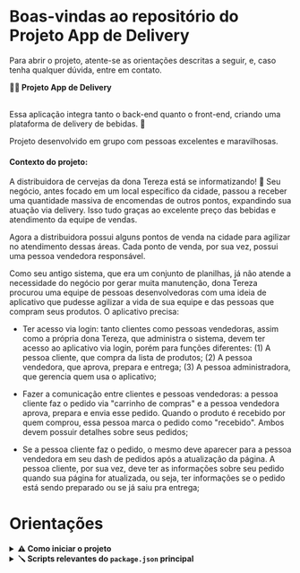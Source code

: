 # Boas-vindas ao repositório do Projeto App de Delivery

Para abrir o projeto, atente-se as orientações descritas a seguir, e, caso tenha qualquer dúvida, entre em contato.

<summary><strong>👨‍💻 Projeto App de Delivery</strong></summary><br  />

Essa aplicação integra tanto o back-end quanto o front-end, criando uma plataforma de delivery de bebidas. 🍻
 
Projeto desenvolvido em grupo com pessoas excelentes e maravilhosas.
 
 #### Contexto do projeto:
 
A distribuidora de cervejas da dona Tereza está se informatizando! 🚀 Seu negócio, antes focado em um local específico da cidade, passou a receber uma quantidade massiva de encomendas de outros pontos, expandindo sua atuação via delivery. Isso tudo graças ao excelente preço das bebidas e atendimento da equipe de vendas.
 

Agora a distribuidora possui alguns pontos de venda na cidade para agilizar no atendimento dessas áreas. Cada ponto de venda, por sua vez, possui uma pessoa vendedora responsável.
  

Como seu antigo sistema, que era um conjunto de planilhas, já não atende a necessidade do negócio por gerar muita manutenção, dona Tereza procurou uma equipe de pessoas desenvolvedoras com uma ideia de aplicativo que pudesse agilizar a vida de sua equipe e das pessoas que compram seus produtos. O aplicativo precisa:
  

- Ter acesso via login: tanto clientes como pessoas vendedoras, assim como a própria dona Tereza, que administra o sistema, devem ter acesso ao aplicativo via login, porém para funções diferentes: (1) A pessoa cliente, que compra da lista de produtos; (2) A pessoa vendedora, que aprova, prepara e entrega; (3) A pessoa administradora, que gerencia quem usa o aplicativo;

- Fazer a comunicação entre clientes e pessoas vendedoras: a pessoa cliente faz o pedido via "carrinho de compras" e a pessoa vendedora aprova, prepara e envia esse pedido. Quando o produto é recebido por quem comprou, essa pessoa marca o pedido como "recebido". Ambos devem possuir detalhes sobre seus pedidos;

- Se a pessoa cliente faz o pedido, o mesmo deve aparecer para a pessoa vendedora em seu dash de pedidos após a atualização da página. A pessoa cliente, por sua vez, deve ter as informações sobre seu pedido quando sua página for atualizada, ou seja, ter informações se o pedido está sendo preparado ou se já saiu pra entrega;
  

<!--
<strong>🚵 Habilidades trabalhadas:</strong>

<ul>
<li>Lógica</li>
<li>Capacidade de interpretação de problemas</li>
<li>Capacidade de otimizar a resolução de problemas</li>
<li>Resolver problemas/Otimizar algoritmos sob pressão.</li>
</ul>

-->

</details>


# Orientações

<details>

<summary><strong>⚠ Como iniciar o projeto</strong></summary><br  />

  
<!--

1. Clone o repositório

  

- Use o comando: `git clone git@github.com:AntunesGean/algorithms.git`

- Entre na pasta do repositório que você acabou de clonar:

-  `cd algorithms`

  

2. Crie o ambiente virtual para o projeto

  

-  `python3 -m venv .venv && source .venv/bin/activate`

3. Instale as dependências

  

-  `python3 -m pip install -r dev-requirements.txt`

4. E está pronto para usar e testar!

-->

1. Clone o repositório

  

- Use o comando: `git clone git@github.com:AntunesGean/delivery-app.git`.

- Entre na pasta do repositório que você acabou de clonar:

-  `cd delivery-app`


2. Instale as dependências
  
- Para isso, use o seguinte comando: `npm install`

3. E está pronto para usar e testar!

</details>

<details><summary>
<strong>🪛 Scripts relevantes do <code>package.json</code> principal</strong>
</summary><br>

  

**Observação:** nesse projeto, utilizamos o gerenciador de processos `pm2`. Caso você queira entender melhor o que são gerenciadores de processos Node, dê uma conferida [nesse link](https://app.betrybe.com/learn/course/5e938f69-6e32-43b3-9685-c936530fd326/module/f04cdb21-382e-4588-8950-3b1a29afd2dd/section/c2647acd-7619-4c8a-a7d8-13b452281c35/lesson/99c92a3a-8b45-4428-8ed6-c1c8a7ffdeac).

  

**São os scripts da raiz do projeto (`./package.json`) e não das aplicações individuais `./front-end/package.json` e `./back-end/package.json`**:

  

-  `start`: Limpa as portas `3000` e `3001` e simula a inicialização no avaliador. Também prepara o campo rodando o `Sequelize` para restaurar o **banco de dados de testes** (final `-test`) e sobe a aplicação com `pm2` em modo `fork` (uma instância para cada aplicação). Nesse modo, as alterações não são assistidas;

-  *uso (na raiz do projeto): `npm start`*

  

-  `stop`: Para e deleta as aplicações rodando no `pm2`;

-  *uso (na raiz do projeto): `npm stop`*

  

-  `dev`: Limpa as portas `3000` e `3001` e sobe a aplicação com `pm2` em modo `fork` (uma instância pra cada aplicação). Nesse modo, as atualizações são assistidas (modo `watch`);

-  *uso (na raiz do projeto): `npm run dev`*

  

-  `dev:prestart`: A partir da raiz, esse comando faz o processo de instalação de dependências (`npm i`) nos dois projetos (`./front-end` e `./back-end`) e roda o `Sequelize` no `./back-end` (lembrar de configurar o `.env` no mesmo);

-  *uso (na raiz do projeto): `npm run dev:prestart`*

  

-  `db:reset`: Roda os scripts do `Sequelize` restaurando o **banco de dados de desenvolvimento** (final `-dev`). Utilize esse script caso ocorra algum problema no seu banco local;

-  *uso (na raiz do projeto): `npm run db:reset`*

  

-  `db:reset:debug`: Roda os scripts do `Sequelize` restaurando o **banco de dados de desenvolvimento** (final `-dev`). Utilize esse script caso ocorra algum problema no seu banco local. Esse comando também é capaz de retornar informações detalhadas de erros (quando ocorrerem no processo);

-  *uso (na raiz do projeto): `npm run db:reset:debug`*

  

-  `test <nomes-dos-arquivos>`: Roda todos os testes (ou uma parte deles caso `<nomes-dos-arquivos>` seja definido) utilizando o **banco de dados de testes** (final `-test`);

-  *uso (na raiz do projeto): `npm test`, `npm test 01login 02register` ou ainda `npm run test 01 02`*

  

-  `test:dev <nomes-dos-arquivos>`: Roda todos os testes (ou uma parte deles caso `<nomes-dos-arquivos>` seja definido) utilizando o **banco de dados de desenvolvimento** (final `-dev`);

-  *uso (na raiz do projeto): `npm run test:dev`, `npm run test:dev 01login 02register` ou ainda `npm test:dev 01 02`*;

  

-  `test:dev:open <nomes-dos-arquivos>`: Roda todos os testes (ou uma parte deles caso `<nomes-dos-arquivos>` seja definido) utilizando o **banco de dados de desenvolvimento** (final `-dev`), exemplo `npm test:dev:open 01login 02register` ou ainda `npm test:dev:open 01 02`. Esse teste deve abrir uma janela mostrando o comportamento das páginas;

-  *uso (na raiz do projeto): `npm run test:dev:open`, `npm run test:dev:open 01login 02register` ou ainda `npm test:dev:open 01 02`*;

  

-  `test:dev:report "<nomes-dos-arquivos>"`: Roda todos os testes (ou uma parte deles caso `"<nomes-dos-arquivos>"` seja definido) utilizando o **banco de dados de desenvolvimento** (final `-dev`). Esse teste devolve um output em texto com o resultado de todos os testes. Os `logs` são gerados em `./__tests__/reports`.

-  *uso (na raiz do projeto): `npm run test:dev:report`, `npm run test:dev:report "01login 02register"` ou ainda `npm run test:dev:report "01 02"`*;


</details>
